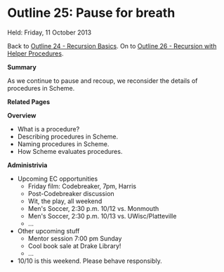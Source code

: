 Outline 25: Pause for breath
============================

Held: Friday, 11 October 2013

Back to [Outline 24 - Recursion Basics](outline.24.html).
On to [Outline 26 - Recursion with Helper Procedures](outline.26.html).

**Summary**

As we continue to pause and recoup, we reconsider the details of procedures 
in Scheme.

**Related Pages**


**Overview**

* What is a procedure?
* Describing procedures in Scheme.
* Naming procedures in Scheme.
* How Scheme evaluates procedures.

**Administrivia**

* Upcoming EC opportunities
    * Friday film: Codebreaker, 7pm, Harris
    * Post-Codebreaker discussion
    * Wit, the play, all weekend
    * Men's Soccer, 2:30 p.m. 10/12 vs. Monmouth
    * Men's Soccer, 2:30 p.m. 10/13 vs. UWisc/Platteville
    * ...
* Other upcoming stuff
    * Mentor session 7:00 pm Sunday
    * Cool book sale at Drake Library!
    * ...
* 10/10 is this weekend.  Please behave responsibly.


